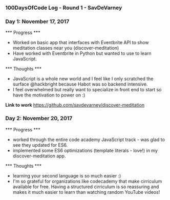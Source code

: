 ### 100DaysOfCode Log - Round 1 - SavDeVarney

### Day 1: November 17, 2017

*** Progress ***
- Worked on basic app that interfaces with Eventbrite API to show meditation classes near you (discover-meditation)
- Have worked with Eventbrite in Python but wanted to use to learn JavaScript.

*** Thoughts *** 
- JavaScript is a whole new world and I feel like I only scratched the surface @hackbright because Habot was so backend intensive. 
- I feel overwhelmed but really want to specialize in front end to start so have the motivation to power on :) 

**Link to work**
https://github.com/savdevarney/discover-meditation


### Day 2: November 20, 2017

*** Progress ***
- worked through the entire code academy JavaScript track - was glad to see they updated for ES6. 
- implemented some ES6 optimizations (template literals - love!) in my discover-meditation app.

*** Thoughts *** 
- learning your second language is so much easier :) 
- I'm so grateful for organizations like codecademy that make cirriculum available for free.  Having a structured cirriculum is so reassuring and makes it much easier to learn than watching random YouTube videos!

